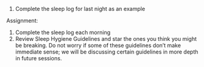 1. Complete the sleep log for last night as an example

Assignment: 
1. Complete the sleep log each morning
2. Review Sleep Hygiene Guidelines and star the ones you think you might be
   breaking. Do not worry if some of these guidelines don’t make immediate
   sense; we will be discussing certain guidelines in more depth in future
   sessions.